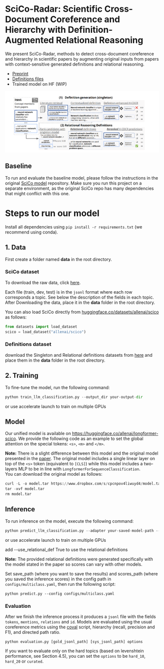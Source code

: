 # SciCo-Radar: Scientific Cross-Document Coreference and Hierarchy with Definition-Augmented Relational Reasoning

We present SciCo-Radar, methods to detect cross-document coreference and hierarchy in scientific papers by augmenting original inputs from papers with context-sensitive generated definitions and relational reasoning.

* [Preprint](https://arxiv.org/pdf/2409.15113)
* [Definitions files](https://drive.google.com/drive/folders/1SNM4hLR2sfXzViNpguTWqfum9qIk8sjV?usp=sharing)
* Trained model on HF (WIP)

![Alt text](scico_def_main_fig_sketch.png?raw=true "Title")

## Baseline
To run and evaluate the baseline model, please follow the instructions in the original [SciCo model](https://github.com/ariecattan/SciCo/tree/main) repository. Make sure you run this project on a separate environment, as the original SciCo repo has many dependencies that might conflict with this one.

# Steps to run our model

Install all dependencies using `pip install -r requirements.txt` (we recommend using conda).

## 1. Data

First create a folder named **data** in the root directory.

### SciCo dataset

To download the raw data, click [here](https://nlp.biu.ac.il/~ariecattan/scico/data.tar).

Each file (train, dev, test) is in the `jsonl` format where each row corresponds a topic.
See below the description of the fields in each topic. After Downloading the data, place it in the **data** folder in the root directory.


You can also load SciCo directly from [huggingface.co/datasets/allenai/scico](https://huggingface.co/datasets/allenai/scico) as follows:

```python
from datasets import load_dataset
scico = load_dataset("allenai/scico")
```

### Definitions dataset

download the Singleton and Relational definitions datasets from [here](https://drive.google.com/drive/folders/1SNM4hLR2sfXzViNpguTWqfum9qIk8sjV?usp=sharing) and place them in the **data** folder in the root directory.

## 2. Training

To fine-tune the model, run the following command:

```python
python train_llm_classification.py --output_dir your-output-dir
```
or use accelerate launch to train on multiple GPUs

## Model

Our unified model is available on https://huggingface.co/allenai/longformer-scico.
We provide the following code as an example to set the global attention on the special tokens: `<s>`, `<m>` and `</m>`.


**Note:** There is a slight difference between this model and the original model presented in the [paper](https://openreview.net/forum?id=OFLbgUP04nC). 
The original model includes a single linear layer on top of the `<s>` token (equivalent to `[CLS]`) 
while this model includes a two-layers MLP to be in line with `LongformerForSequenceClassification`.   
You can download the original model as follows:
```python
curl -L -o model.tar https://www.dropbox.com/s/cpcnpov4liwuyd4/model.tar?dl=0
tar -xvf model.tar 
rm model.tar 
```


## Inference
To run inference on the model, execute the following command:

```python
python predict_llm_classification.py --adapter your-saved-model-path --output_dir your-output-dir 
```
or use accelerate launch to train on multiple GPUs

add --use_relational_def True to use the relational definitions

**Note:** The provided relational definitions were generated specifically with the model stated in the paper so scores can vary with other models.

Set save_path (where you want to save the results) and scores_path (where you saved the inference scores) in the config path in `configs/multiclass.yaml`,
then run the following script: 

```
python predict.py --config configs/multiclass.yaml 
```


### Evaluation 

After we finish the inference process it produces a `jsonl` file with the fields `tokens`, `mentions`, `relations` and `id`.
Models are evaluated using the usual coreference metrics using the [coval](https://github.com/ns-moosavi/coval/) script,
 hierarchy (recall, precision and F1), and directed path ratio. 

```
python evaluation.py [gold_jsonl_path] [sys_jsonl_path] options
```

If you want to evaluate only on the hard topics (based on levenshtein performance, see Section 4.5), 
you can set the `options` to be `hard_10`, `hard_20` or `curated`.
